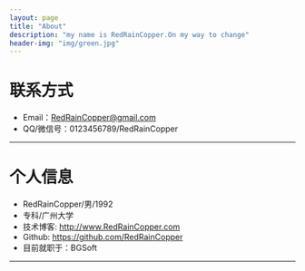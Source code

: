 ```yaml
---
layout: page
title: "About"
description: "my name is RedRainCopper.On my way to change"
header-img: "img/green.jpg"
---
```





# 联系方式

*   Email：RedRainCopper@gmail.com
*   QQ/微信号：0123456789/RedRainCopper

* * *

# 个人信息

*   RedRainCopper/男/1992
*   专科/广州大学 
*   技术博客: <http://www.RedRainCopper.com>
*   Github: <https://github.com/RedRainCopper>
*   目前就职于：BGSoft

* * *
